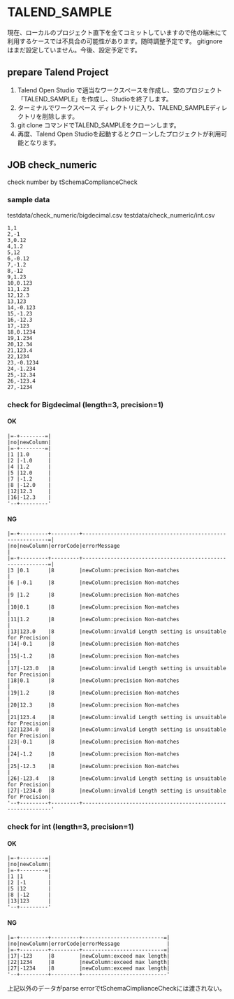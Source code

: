 # TALEND_SAMPLE
現在、ローカルのプロジェクト直下を全てコミットしていますので他の端末にて利用するケースでは不具合の可能性があります。随時調整予定です。
gitignoreはまだ設定していません。今後、設定予定です。
## prepare Talend Project
1. Talend Open Studio で適当なワークスペースを作成し、空のプロジェクト「TALEND_SAMPLE」を作成し、Studioを終了します。
1. ターミナルでワークスペース ディレクトリに入り、TALEND_SAMPLEディレクトリを削除します。
1. git clone コマンドでTALEND_SAMPLEをクローンします。
1. 再度、Talend Open Studioを起動するとクローンしたプロジェクトが利用可能となります。

## JOB check_numeric
check number by tSchemaComplianceCheck
### sample data
testdata/check_numeric/bigdecimal.csv
testdata/check_numeric/int.csv
```
1,1
2,-1
3,0.12
4,1.2
5,12
6,-0.12
7,-1.2
8,-12
9,1.23
10,0.123
11,1.23
12,12.3
13,123
14,-0.123
15,-1.23
16,-12.3
17,-123
18,0.1234
19,1.234
20,12.34
21,123.4
22,1234
23,-0.1234
24,-1.234
25,-12.34
26,-123.4
27,-1234
```
### check for Bigdecimal (length=3, precision=1)
#### OK
```
|=-+--------=|
|no|newColumn|
|=-+--------=|
|1 |1.0      |
|2 |-1.0     |
|4 |1.2      |
|5 |12.0     |
|7 |-1.2     |
|8 |-12.0    |
|12|12.3     |
|16|-12.3    |
'--+---------'
```
#### NG
```
|=-+---------+---------+-----------------------------------------------------------=|
|no|newColumn|errorCode|errorMessage                                                |
|=-+---------+---------+-----------------------------------------------------------=|
|3 |0.1      |8        |newColumn:precision Non-matches                             |
|6 |-0.1     |8        |newColumn:precision Non-matches                             |
|9 |1.2      |8        |newColumn:precision Non-matches                             |
|10|0.1      |8        |newColumn:precision Non-matches                             |
|11|1.2      |8        |newColumn:precision Non-matches                             |
|13|123.0    |8        |newColumn:invalid Length setting is unsuitable for Precision|
|14|-0.1     |8        |newColumn:precision Non-matches                             |
|15|-1.2     |8        |newColumn:precision Non-matches                             |
|17|-123.0   |8        |newColumn:invalid Length setting is unsuitable for Precision|
|18|0.1      |8        |newColumn:precision Non-matches                             |
|19|1.2      |8        |newColumn:precision Non-matches                             |
|20|12.3     |8        |newColumn:precision Non-matches                             |
|21|123.4    |8        |newColumn:invalid Length setting is unsuitable for Precision|
|22|1234.0   |8        |newColumn:invalid Length setting is unsuitable for Precision|
|23|-0.1     |8        |newColumn:precision Non-matches                             |
|24|-1.2     |8        |newColumn:precision Non-matches                             |
|25|-12.3    |8        |newColumn:precision Non-matches                             |
|26|-123.4   |8        |newColumn:invalid Length setting is unsuitable for Precision|
|27|-1234.0  |8        |newColumn:invalid Length setting is unsuitable for Precision|
'--+---------+---------+------------------------------------------------------------'
```
### check for int (length=3, precision=1)
#### OK
```
|=-+--------=|
|no|newColumn|
|=-+--------=|
|1 |1        |
|2 |-1       |
|5 |12       |
|8 |-12      |
|13|123      |
'--+---------'
```
#### NG
```
|=-+---------+---------+--------------------------=|
|no|newColumn|errorCode|errorMessage               |
|=-+---------+---------+--------------------------=|
|17|-123     |8        |newColumn:exceed max length|
|22|1234     |8        |newColumn:exceed max length|
|27|-1234    |8        |newColumn:exceed max length|
'--+---------+---------+---------------------------'
```
上記以外のデータがparse errorでtSchemaCimplianceCheckには渡されない。